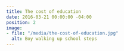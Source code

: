 ```yaml
---
title: The cost of education
date: 2016-03-21 00:00:00 -04:00
position: 2
image:
- file: "/media/the-cost-of-education.jpg"
  alt: Boy walking up school steps
---
```


